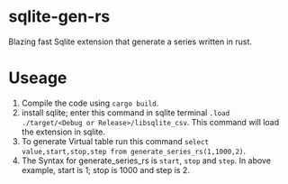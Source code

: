 # sqlite-gen-rs

Blazing fast Sqlite extension that generate a series written in rust.

# Useage

1. Compile the code using `cargo build`.
2. install sqlite; enter this command in sqlite terminal `.load ./target/<Debug or Release>/libsqlite_csv`. This command will load the extension in sqlite.
3. To generate Virtual table run this command `select value,start,stop,step from generate_series_rs(1,1000,2)`.
4. The Syntax for generate_series_rs is `start`, `stop` and `step`. In above example, start is 1; stop is 1000 and step is 2.
